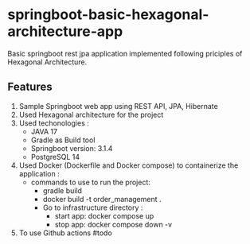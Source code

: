 # springboot-basic-hexagonal-architecture-app
  Basic springboot rest jpa application implemented following priciples of Hexagonal Architecture.

## Features
 1. Sample Springboot web app using REST API, JPA, Hibernate
 2. Used Hexagonal architecture for the project
 3. Used techonologies : 
       * JAVA 17
       * Gradle as Build tool
       * Springboot version: 3.1.4
       * PostgreSQL 14
 4. Used Docker (Dockerfile and Docker compose) to containerize the application :
    * commands to use to run the project:
        *  gradle build
        *  docker build -t order_management .
        *   Go to infrastructure directory :
              * start app: docker compose up
              * stop app: docker compose down -v
 6. To use Github actions #todo
